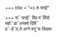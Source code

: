 +++
title = "०३ स चन्द्रो"

+++
स᳓ चन्द्रो᳓ विप्र म᳓र्तियो  
महो᳓ व्रा᳓धन्तमो दिवि᳓  
प्र᳓-प्रे᳓त् ते अग्ने वनु᳓षः सियाम